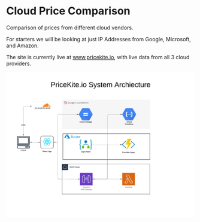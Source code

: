 # Cloud Price Comparison

Comparison of prices from different cloud vendors.

For starters we will be looking at just IP Addresses from Google, Microsoft, and Amazon.

The site is currently live at www.pricekite.io, with live data from all 3 cloud providers.

<img src="./PricekiteSystemArchitecture.png" />

